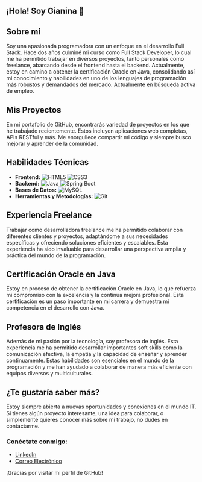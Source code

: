 ## ¡Hola! Soy Gianina 👋

## Sobre mí
Soy una apasionada programadora con un enfoque en el desarrollo Full Stack. Hace dos años culminé mi curso como Full Stack Developer, lo cual me ha permitido trabajar en diversos proyectos, tanto personales como freelance, abarcando desde el frontend hasta el backend. Actualmente, estoy en camino a obtener la certificación Oracle en Java, consolidando así mi conocimiento y habilidades en uno de los lenguajes de programación más robustos y demandados del mercado. Actualmente en búsqueda activa de empleo.

## Mis Proyectos
En mi portafolio de GitHub, encontrarás variedad de proyectos en los que he trabajado recientemente. Estos incluyen aplicaciones web completas, APIs RESTful y más. Me enorgullece compartir mi código y siempre busco mejorar y aprender de la comunidad. 

## Habilidades Técnicas
- **Frontend:** 
  ![HTML5](https://img.icons8.com/color/48/000000/html-5.png) 
  ![CSS3](https://img.icons8.com/color/48/000000/css3.png)
- **Backend:** 
  ![Java](https://img.icons8.com/color/48/000000/java-coffee-cup-logo.png) 
  ![Spring Boot](https://img.icons8.com/color/48/000000/spring-logo.png)
- **Bases de Datos:** 
  ![MySQL](https://img.icons8.com/color/48/000000/mysql-logo.png)
- **Herramientas y Metodologías:** 
  ![Git](https://img.icons8.com/color/48/000000/git.png)

## Experiencia Freelance
Trabajar como desarrolladora freelance me ha permitido colaborar con diferentes clientes y proyectos, adaptándome a sus necesidades específicas y ofreciendo soluciones eficientes y escalables. Esta experiencia ha sido invaluable para desarrollar una perspectiva amplia y práctica del mundo de la programación.

## Certificación Oracle en Java
Estoy en proceso de obtener la certificación Oracle en Java, lo que refuerza mi compromiso con la excelencia y la continua mejora profesional. Esta certificación es un paso importante en mi carrera y demuestra mi competencia en el desarrollo con Java.

## Profesora de Inglés
Además de mi pasión por la tecnología, soy profesora de inglés. Esta experiencia me ha permitido desarrollar importantes soft skills como la comunicación efectiva, la empatía y la capacidad de enseñar y aprender continuamente. Estas habilidades son esenciales en el mundo de la programación y me han ayudado a colaborar de manera más eficiente con equipos diversos y multiculturales.

## ¿Te gustaría saber más?
Estoy siempre abierta a nuevas oportunidades y conexiones en el mundo IT. Si tienes algún proyecto interesante, una idea para colaborar, o simplemente quieres conocer más sobre mi trabajo, no dudes en contactarme.

### Conéctate conmigo:
- [LinkedIn](https://www.linkedin.com/in/gianina-azcurra)
- [Correo Electrónico](gianina.azcurra8@gmail.com)

¡Gracias por visitar mi perfil de GitHub!
